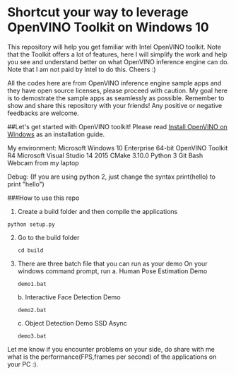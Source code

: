 # Shortcut your way to leverage OpenVINO Toolkit on Windows 10

This repository will help you get familiar with Intel OpenVINO toolkit. Note that the Toolkit offers a lot of features, here I will simplify the work and help you see and understand better on what OpenVINO inference engine can do. Note that I am not paid by Intel to do this. Cheers :) 

All the codes here are from OpenVINO inference engine sample apps and they have open source licenses, please proceed with caution. My goal here is to demostrate the sample apps as seamlessly as possible. Remember to show and share this repository with your friends! Any positive or negative feedbacks are welcome.

##Let's get started with OpenVINO toolkit!
Please read [Install OpenVINO on Windows](https://software.intel.com/en-us/articles/OpenVINO-Install-Windows) as an installation guide.

My environment:
Microsoft Windows 10 Enterprise 64-bit
OpenVINO Toolkit R4
Microsoft Visual Studio 14 2015
CMake 3.10.0
Python 3
Git Bash
Webcam from my laptop

Debug: 
(If you are using python 2, just change the syntax print(hello) to print "hello")

###How to use this repo
1. Create a build folder and then compile the applications

`python setup.py`

2. Go to the build folder
    
    `cd build`

3. There are three batch file that you can run as your demo
    On your windows command prompt, run
    a. Human Pose Estimation Demo

    `demo1.bat`

    b. Interactive Face Detection Demo
    
    `demo2.bat`

    c. Object Detection Demo SSD Async
    
    `demo3.bat`


Let me know if you encounter problems on your side, do share with me what is the performance(FPS,frames per second) of the applications on your PC :). 
